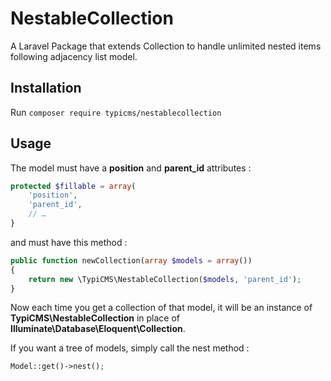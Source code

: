 # NestableCollection
A Laravel Package that extends Collection to handle unlimited nested items following adjacency list model.

## Installation
Run ```composer require typicms/nestablecollection```

## Usage
The model must have a **position** and **parent_id** attributes :

```php
protected $fillable = array(
    'position',
    'parent_id',
    // …
}
```

and must have this method :

```php
public function newCollection(array $models = array())
{
    return new \TypiCMS\NestableCollection($models, 'parent_id');
}
```

Now each time you get a collection of that model, it will be an instance of **TypiCMS\NestableCollection** in place of **Illuminate\Database\Eloquent\Collection**.  

If you want a tree of models, simply call the nest method :

```php
Model::get()->nest();
```
